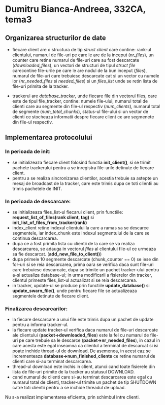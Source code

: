 # Dumitru Bianca-Andreea, 332CA, tema3

## Organizarea structurilor de date

* fiecare client are o structura de tip _struct client_ care contine: rank-ul clientului, numarul de file-uri pe care le are de la inceput (*nr_files*), un counter care retine numarul de file-uri care au fost descarcate (*downloaded_files*), un vectori de structuri de tipul *struct file* carecontine file-urile pe care le are nodul de la bun inceput (*files*), numarul de file-uri care trebuiesc descarcate cat si un vector cu numele lor (*nr_needed_files* si *needed_files*) si un *files_list* unde se retin lista de file-uri primita de la tracker.

* trackerul are *database_tracker*, unde fiecare file din vectorul files, care este de tipul file_tracker, contine: numele file-ului, numarul total de clienti care au segmente din file-ul respectiv (*num_clients*), numarul total de segmente (*num_total_chunks*), status-ul file-ului si un vector de clienti ce stocheaza informatii despre fiecare client ce are segmenete din file-ul respectiv. 

## Implementarea protocolului

### In perioada de init:

* se initializeaza fiecare client folosind functia __init_client()__, si se trimit pachete trackerului pentru a se inregistra file-urile detinute de fiecare client.
* pentru a se realiza sincronizarea clientilor, acestia trebuie sa astepte un mesaj de broadcast de la tracker, care este trimis dupa ce toti clientii au trimis pachetele de INIT.

### In perioada de descarcare:

* se initializeaza files_list-ul fiecarui client, prin functiile: __request_list_of_files(rank client, tag)__ si __init_list_of_files_from_tracker(rank)__
* index_client retine indexul clientului la care a ramas sa se descarce segmentele, iar index_chunk este indexul segmentului de la care se continua descarcarea.
* dupa ce a fost primita lista  cu clientii de la care se va realiza descarcarea, se adauga in vectorul *files* al clientului file-ul ce urmeaza sa fie descarcat. (__add_new_file_to_client()__)
* dupa primele 10 segmente descarcate (chunk_counter == 0) se iese din for-uri si se reia descarcarea, prima oara se verifica daca sunt file-uri care trebuiesc descarcate, dupa se trimite un pachet tracker-ului pentru a-si actualiza database-ul; in urma modificarii a fisierelor din tracker, clientul primeste files_list-ul actualizat si se reia descarcarea.
* in tracker, update-ul se produce prin functiile __update_database()__ si __update_swarn_file()__, unde pentru fiecare file se actualizeaza segmentele detinute de fiecare client.

### Finalizarea descarcarilor:

* la fiecare descarcare a unui file este trimis dupa un pachet de update pentru a informa tracker-ul.
* la fiecare update tracker-ul verifica daca numarul de file-uri descarcate ale clientului (__packet->downloaded_files__) este la fel cu numarul de file-uri pe care trebuie sa le descarce (__packet->nr_needed_files__), in cazul in care acesta este egal inseamna ca clientul a terminat de descarcat si isi poate inchide thread-ul de download. De asemenea, in acest caz se incrementeaza __database->num_finished_clients__ ce retine numarul de clienti care si-au terminat descarcarea.
* thread-ul download este inchis in client, atunci cand toate fisierele din lista de file-uri primite de la tracker au statusul DOWNLOAD.
* cand numarul de clienti care si-au terminat descarcarea este egal cu numarul total de clienti, tracker-ul trimite un pachet de tip SHUTDOWN catre toti clientii pentru a se inchide threadul de upload.

Nu s-a realizat implementarea eficienta, prin schimbul intre clienti.